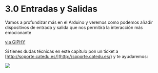 # 3.0 Entradas y Salidas

Vamos a profundizar más en el Arduino y veremos como podemos añadir dispositivos de entrada y salida que nos permitirá la interacción más emocionante

[via GIPHY](https://giphy.com/gifs/10k-Cwtfo6IwfkSbK)

Si tienes dudas técnicas en este capítulo pon un ticket a [http://soporte.catedu.es/](http://soporte.catedu.es/) y te ayudaremos:

![](http://aularagon.catedu.es/materialesaularagon2013/Arduino-codigo/travoltin.gif)

